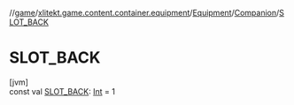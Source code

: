 //[game](../../../../index.md)/[xlitekt.game.content.container.equipment](../../index.md)/[Equipment](../index.md)/[Companion](index.md)/[SLOT_BACK](-s-l-o-t_-b-a-c-k.md)

# SLOT_BACK

[jvm]\
const val [SLOT_BACK](-s-l-o-t_-b-a-c-k.md): [Int](https://kotlinlang.org/api/latest/jvm/stdlib/kotlin/-int/index.html) = 1
